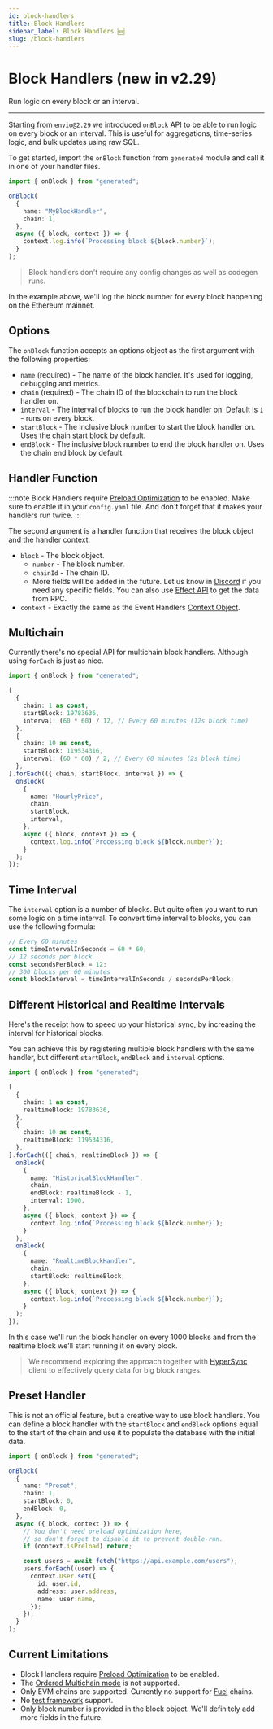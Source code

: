 ```yaml
---
id: block-handlers
title: Block Handlers
sidebar_label: Block Handlers 🆕
slug: /block-handlers
---
```


# Block Handlers (new in v2.29)

Run logic on every block or an interval.

---

Starting from `envio@2.29` we introduced `onBlock` API to be able to run logic on every block or an interval. This is useful for aggregations, time-series logic, and bulk updates using raw SQL.

To get started, import the `onBlock` function from `generated` module and call it in one of your handler files.

```typescript
import { onBlock } from "generated";

onBlock(
  {
    name: "MyBlockHandler",
    chain: 1,
  },
  async ({ block, context }) => {
    context.log.info(`Processing block ${block.number}`);
  }
);
```

> Block handlers don't require any config changes as well as codegen runs.

In the example above, we'll log the block number for every block happening on the Ethereum mainnet.

## Options

The `onBlock` function accepts an options object as the first argument with the following properties:

- `name` (required) - The name of the block handler. It's used for logging, debugging and metrics.
- `chain` (required) - The chain ID of the blockchain to run the block handler on.
- `interval` - The interval of blocks to run the block handler on. Default is `1` - runs on every block.
- `startBlock` - The inclusive block number to start the block handler on. Uses the chain start block by default.
- `endBlock` - The inclusive block number to end the block handler on. Uses the chain end block by default.

## Handler Function

:::note
Block Handlers require [Preload Optimization](/docs/HyperIndex/preload-optimization) to be enabled. Make sure to enable it in your `config.yaml` file. And don't forget that it makes your handlers run twice.
:::

The second argument is a handler function that receives the block object and the handler context.

- `block` - The block object.
  - `number` - The block number.
  - `chainId` - The chain ID.
  - More fields will be added in the future. Let us know in [Discord](https://discord.gg/envio) if you need any specific fields. You can also use [Effect API](/docs/HyperIndex/effect-api) to get the data from RPC.
- `context` - Exactly the same as the Event Handlers [Context Object](/docs/HyperIndex/event-handlers#context-object).

## Multichain

Currently there's no special API for multichain block handlers. Although using `forEach` is just as nice.

```typescript
import { onBlock } from "generated";

[
  {
    chain: 1 as const,
    startBlock: 19783636,
    interval: (60 * 60) / 12, // Every 60 minutes (12s block time)
  },
  {
    chain: 10 as const,
    startBlock: 119534316,
    interval: (60 * 60) / 2, // Every 60 minutes (2s block time)
  },
].forEach(({ chain, startBlock, interval }) => {
  onBlock(
    {
      name: "HourlyPrice",
      chain,
      startBlock,
      interval,
    },
    async ({ block, context }) => {
      context.log.info(`Processing block ${block.number}`);
    }
  );
});
```

## Time Interval

The `interval` option is a number of blocks. But quite often you want to run some logic on a time interval. To convert time interval to blocks, you can use the following formula:

```typescript
// Every 60 minutes
const timeIntervalInSeconds = 60 * 60;
// 12 seconds per block
const secondsPerBlock = 12;
// 300 blocks per 60 minutes
const blockInterval = timeIntervalInSeconds / secondsPerBlock;
```

## Different Historical and Realtime Intervals

Here's the receipt how to speed up your historical sync, by increasing the interval for historical blocks.

You can achieve this by registering multiple block handlers with the same handler, but different `startBlock`, `endBlock` and `interval` options.

```typescript
import { onBlock } from "generated";

[
  {
    chain: 1 as const,
    realtimeBlock: 19783636,
  },
  {
    chain: 10 as const,
    realtimeBlock: 119534316,
  },
].forEach(({ chain, realtimeBlock }) => {
  onBlock(
    {
      name: "HistoricalBlockHandler",
      chain,
      endBlock: realtimeBlock - 1,
      interval: 1000,
    },
    async ({ block, context }) => {
      context.log.info(`Processing block ${block.number}`);
    }
  );
  onBlock(
    {
      name: "RealtimeBlockHandler",
      chain,
      startBlock: realtimeBlock,
    },
    async ({ block, context }) => {
      context.log.info(`Processing block ${block.number}`);
    }
  );
});
```

In this case we'll run the block handler on every 1000 blocks and from the realtime block we'll start running it on every block.

> We recommend exploring the approach together with [HyperSync](/docs/HyperSync/overview) client to effectively query data for big block ranges.

## Preset Handler

This is not an official feature, but a creative way to use block handlers. You can define a block handler with the `startBlock` and `endBlock` options equal to the start of the chain and use it to populate the database with the initial data.

```typescript
import { onBlock } from "generated";

onBlock(
  {
    name: "Preset",
    chain: 1,
    startBlock: 0,
    endBlock: 0,
  },
  async ({ block, context }) => {
    // You don't need preload optimization here,
    // so don't forget to disable it to prevent double-run.
    if (context.isPreload) return;

    const users = await fetch("https://api.example.com/users");
    users.forEach((user) => {
      context.User.set({
        id: user.id,
        address: user.address,
        name: user.name,
      });
    });
  }
);
```

## Current Limitations

- Block Handlers require [Preload Optimization](/docs/HyperIndex/preload-optimization) to be enabled.
- The [Ordered Multichain mode](/docs/HyperIndex/multichain-indexing#ordered-mode) is not supported.
- Only EVM chains are supported. Currently no support for [Fuel](/docs/HyperIndex/fuel/fuel.md) chains.
- No [test framework](/docs/HyperIndex/testing) support.
- Only block number is provided in the block object. We'll definitely add more fields in the future.
